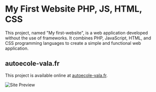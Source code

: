 # My First Website PHP, JS, HTML, CSS

This project, named "My first-website", is a web application developed without the use of frameworks. It combines PHP, JavaScript, HTML, and CSS programming languages to create a simple and functional web application.

## autoecole-vala.fr

This project is available online at [autoecole-vala.fr](https://autoecole-vala.fr).

![Site Preview](https://github.com/NoeCalmes/First-Website/assets/68471197/4df70c40-d466-4816-a1cb-ecda3edc38ef)
